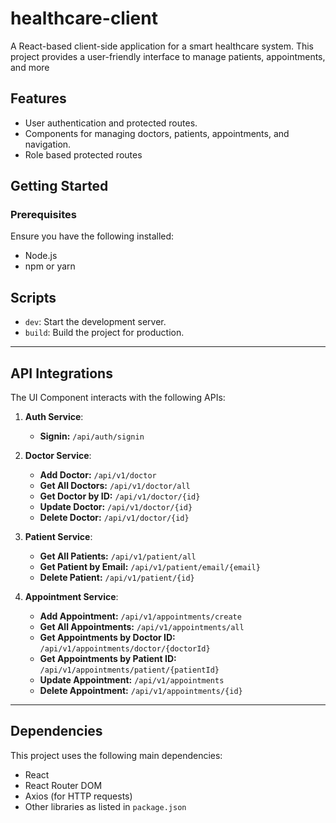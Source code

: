 # healthcare-client

A React-based client-side application for a smart healthcare system. This project provides a user-friendly interface to manage patients, appointments, and more
## Features

- User authentication and protected routes.
- Components for managing doctors, patients, appointments, and navigation.
- Role based protected routes

## Getting Started

### Prerequisites

Ensure you have the following installed:

- Node.js
- npm or yarn

## Scripts

- `dev`: Start the development server.
- `build`: Build the project for production.

---

## API Integrations

The UI Component interacts with the following APIs:

1. **Auth Service**:
   - **Signin:** `/api/auth/signin`

2. **Doctor Service**:
   - **Add Doctor:** `/api/v1/doctor`
   - **Get All Doctors:** `/api/v1/doctor/all`
   - **Get Doctor by ID:** `/api/v1/doctor/{id}`
   - **Update Doctor:** `/api/v1/doctor/{id}`
   - **Delete Doctor:** `/api/v1/doctor/{id}`

3. **Patient Service**:
   - **Get All Patients:** `/api/v1/patient/all`
   - **Get Patient by Email:** `/api/v1/patient/email/{email}`
   - **Delete Patient:** `/api/v1/patient/{id}`

4. **Appointment Service**:
   - **Add Appointment:** `/api/v1/appointments/create`
   - **Get All Appointments:** `/api/v1/appointments/all`
   - **Get Appointments by Doctor ID:** `/api/v1/appointments/doctor/{doctorId}`
   - **Get Appointments by Patient ID:** `/api/v1/appointments/patient/{patientId}`
   - **Update Appointment:** `/api/v1/appointments`
   - **Delete Appointment:** `/api/v1/appointments/{id}`

---

## Dependencies

This project uses the following main dependencies:

- React
- React Router DOM
- Axios (for HTTP requests)
- Other libraries as listed in `package.json`
